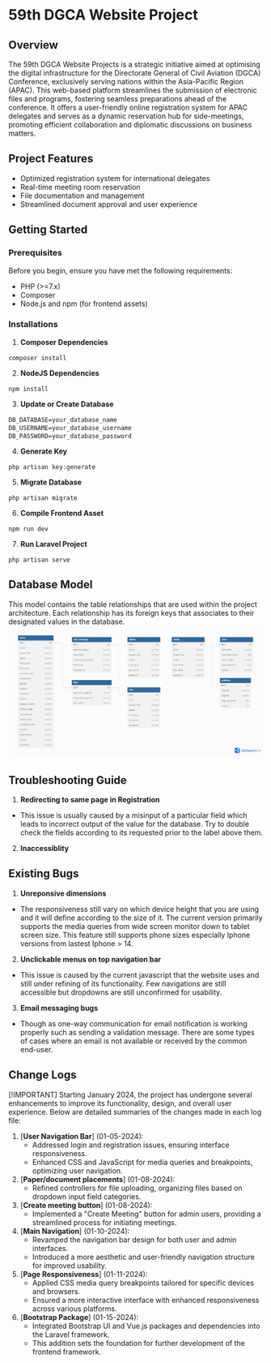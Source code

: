 # 59th DGCA Website Project

## Overview

The 59th DGCA Website Projects is a strategic initiative aimed at optimising the digital infrastructure for the Directorate General of Civil Aviation (DGCA) Conference, exclusively serving nations within the Asia-Pacific Region (APAC). This web-based platform streamlines the submission of electronic files and programs, fostering seamless preparations ahead of the conference. It offers a user-friendly online registration system for APAC delegates and serves as a dynamic reservation hub for side-meetings, promoting efficient collaboration and diplomatic discussions on business matters.


## Project Features
- Optimized registration system for international delegates
- Real-time meeting room reservation
- File documentation and management
- Streamlined document approval and user experience

## Getting Started

### Prerequisites
Before you begin, ensure you have met the following requirements:

- PHP (>=7.x)
- Composer
- Node.js and npm (for frontend assets)


### Installations
1. **Composer Dependencies**
```
composer install
```
2. **NodeJS Dependencies**
```
npm install
```
3. **Update or Create Database**
```
DB_DATABASE=your_database_name
DB_USERNAME=your_database_username
DB_PASSWORD=your_database_password
```
4. **Generate Key**
```
php artisan key:generate
```
5. **Migrate Database**
```
php artisan migrate
```
6. **Compile Frontend Asset**
```
npm run dev
```
7. **Run Laravel Project**
```
php artisan serve
```

## Database Model
This model contains the table relationships that are used within the project architecture. Each relationship has its foreign keys that associates to their designated values in the database.
![DGCA Database Model](public/img/readme/dgcaDB-model.png)


## Troubleshooting Guide
1. **Redirecting to same page in Registration**
- This issue is usually caused by a misinput of a particular field which leads to incorrect output of the value for the database. Try to double check the fields according to its requested prior to the label above them.
2. **Inaccessiblity**

## Existing Bugs
1. **Unreponsive dimensions**
- The responsiveness still vary on which device height that you are using and it will define according to the size of it. The current version primarily supports the media queries from wide screen monitor down to tablet screen size. This feature still supports phone sizes especially Iphone versions from lastest Iphone > 14.
2. **Unclickable menus on top navigation bar**
- This issue is caused by the current javascript that the website uses and still under refining of its functionality. Few navigations are still accessible but dropdowns are still unconfirmed for usability.
3. **Email messaging bugs**
- Though as one-way communication for email notification is working properly such as sending a validation message. There are some types of cases where an email is not available or received by the common end-user.

## Change Logs
[!IMPORTANT]
Starting January 2024, the project has undergone several enhancements to improve its functionality, design, and overall user experience. Below are detailed summaries of the changes made in each log file:

1. [**User Navigation Bar**] (01-05-2024): 
    - Addressed login and registration issues, ensuring interface responsiveness.
    - Enhanced CSS and JavaScript for media queries and breakpoints, optimizing user navigation.
2. [**Paper/document placements**] (01-08-2024): 
    - Refined controllers for file uploading, organizing files based on dropdown input field categories.
3. [**Create meeting button**] (01-08-2024): 
    - Implemented a "Create Meeting" button for admin users, providing a streamlined process for initiating meetings.
4. [**Main Navigation**] (01-10-2024):
    - Revamped the navigation bar design for both user and admin interfaces.
    - Introduced a more aesthetic and user-friendly navigation structure for improved usability.
5. [**Page Responsiveness**] (01-11-2024): 
    - Applied CSS media query breakpoints tailored for specific devices and browsers.
    - Ensured a more interactive interface with enhanced responsiveness across various platforms.
6. [**Bootstrap Package**] (01-15-2024): 
    - Integrated Bootstrap UI and Vue.js packages and dependencies into the Laravel framework.
    - This addition sets the foundation for further development of the frontend framework.

